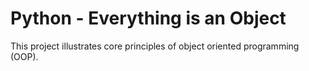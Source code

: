 # Python - Everything is an Object
This project illustrates core principles of object oriented programming (OOP).
